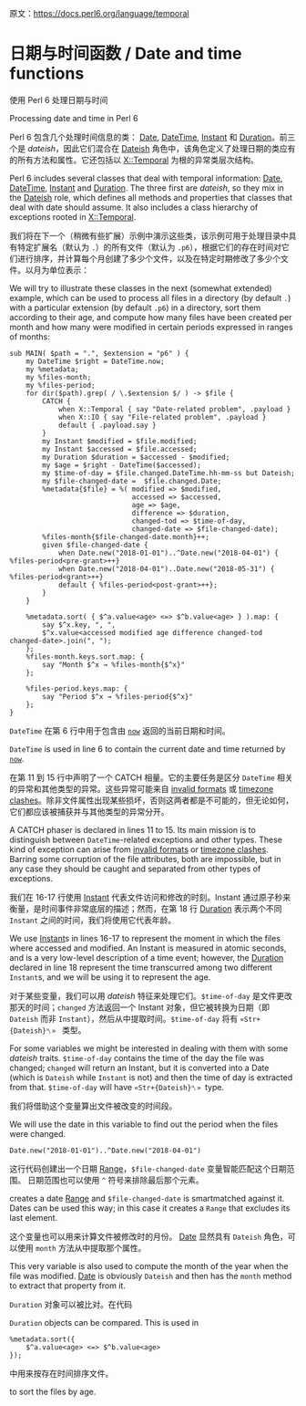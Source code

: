 原文：https://docs.perl6.org/language/temporal

# 日期与时间函数 / Date and time functions

使用 Perl 6 处理日期与时间

Processing date and time in Perl 6

Perl 6 包含几个处理时间信息的类： [Date](https://docs.perl6.org/type/Date), [DateTime](https://docs.perl6.org/type/DateTime), [Instant](https://docs.perl6.org/type/Instant) 和 [Duration](https://docs.perl6.org/type/Duration)。前三个是 *dateish*，因此它们混合在 [Dateish](https://docs.perl6.org/type/Dateish) 角色中，该角色定义了处理日期的类应有的所有方法和属性。它还包括以 [X::Temporal](https://docs.perl6.org/type/X::Temporal) 为根的异常类层次结构。

Perl 6 includes several classes that deal with temporal information: [Date](https://docs.perl6.org/type/Date), [DateTime](https://docs.perl6.org/type/DateTime), [Instant](https://docs.perl6.org/type/Instant) and [Duration](https://docs.perl6.org/type/Duration). The three first are *dateish*, so they mix in the [Dateish](https://docs.perl6.org/type/Dateish) role, which defines all methods and properties that classes that deal with date should assume. It also includes a class hierarchy of exceptions rooted in [X::Temporal](https://docs.perl6.org/type/X::Temporal).

我们将在下一个（稍微有些扩展）示例中演示这些类，该示例可用于处理目录中具有特定扩展名（默认为 `.`）的所有文件（默认为 `.p6`），根据它们的存在时间对它们进行排序，并计算每个月创建了多少个文件，以及在特定时期修改了多少个文件。以月为单位表示：

We will try to illustrate these classes in the next (somewhat extended) example, which can be used to process all files in a directory (by default `.`) with a particular extension (by default `.p6`) in a directory, sort them according to their age, and compute how many files have been created per month and how many were modified in certain periods expressed in ranges of months:

```Perl6
sub MAIN( $path = ".", $extension = "p6" ) {
    my DateTime $right = DateTime.now;
    my %metadata;
    my %files-month;
    my %files-period;
    for dir($path).grep( / \.$extension $/ ) -> $file {
        CATCH {
            when X::Temporal { say "Date-related problem", .payload }
            when X::IO { say "File-related problem", .payload }
            default { .payload.say }
        }
        my Instant $modified = $file.modified;
        my Instant $accessed = $file.accessed;
        my Duration $duration = $accessed - $modified;
        my $age = $right - DateTime($accessed);
        my $time-of-day = $file.changed.DateTime.hh-mm-ss but Dateish;
        my $file-changed-date =  $file.changed.Date;
        %metadata{$file} = %( modified => $modified,
                              accessed => $accessed,
                              age => $age,
                              difference => $duration,
                              changed-tod => $time-of-day,
                              changed-date => $file-changed-date);
        %files-month{$file-changed-date.month}++;
        given $file-changed-date {
            when Date.new("2018-01-01")..^Date.new("2018-04-01") { %files-period<pre-grant>++}
            when Date.new("2018-04-01")..Date.new("2018-05-31") { %files-period<grant>++}
            default { %files-period<post-grant>++};
        }
    }
 
    %metadata.sort( { $^a.value<age> <=> $^b.value<age> } ).map: {
        say $^x.key, ", ",
        $^x.value<accessed modified age difference changed-tod changed-date>.join(", ");
    };
    %files-month.keys.sort.map: {
        say "Month $^x → %files-month{$^x}"
    };
 
    %files-period.keys.map: {
        say "Period $^x → %files-period{$^x}"
    };
}
```

`DateTime` 在第 6 行中用于包含由 [`now`](https://docs.perl6.org/routine/now) 返回的当前日期和时间。

`DateTime` is used in line 6 to contain the current date and time returned by [`now`](https://docs.perl6.org/routine/now).

在第 11 到 15 行中声明了一个 CATCH 相量。它的主要任务是区分 `DateTime` 相关的异常和其他类型的异常。这些异常可能来自 [invalid formats](https://docs.perl6.org/type/X::Temporal::InvalidFormat) 或 [timezone clashes](https://docs.perl6.org/type/X::DateTime::TimezoneClash)。除非文件属性出现某些损坏，否则这两者都是不可能的，但无论如何，它们都应该被捕获并与其他类型的异常分开。

A CATCH phaser is declared in lines 11 to 15. Its main mission is to distinguish between `DateTime`-related exceptions and other types. These kind of exception can arise from [invalid formats](https://docs.perl6.org/type/X::Temporal::InvalidFormat) or [timezone clashes](https://docs.perl6.org/type/X::DateTime::TimezoneClash). Barring some corruption of the file attributes, both are impossible, but in any case they should be caught and separated from other types of exceptions.

我们在 16-17 行使用 [Instant](https://docs.perl6.org/type/Instant) 代表文件访问和修改的时刻。Instant 通过原子秒来衡量，是时间事件非常底层的描述；然而，在第 18 行 [Duration](https://docs.perl6.org/type/Duration) 表示两个不同 `Instant` 之间的时间，我们将使用它代表年龄。

We use [Instant](https://docs.perl6.org/type/Instant)s in lines 16-17 to represent the moment in which the files where accessed and modified. An Instant is measured in atomic seconds, and is a very low-level description of a time event; however, the [Duration](https://docs.perl6.org/type/Duration) declared in line 18 represent the time transcurred among two different `Instant`s, and we will be using it to represent the age.

对于某些变量，我们可以用 *dateish* 特征来处理它们。`$time-of-day` 是文件更改那天的时间；`changed` 方法返回一个 Instant 对象，但它被转换为日期（即 `Dateish` 而非 `Instant`），然后从中提取时间。`$time-of-day` 将有 `«Str+{Dateish}␤» ` 类型。

For some variables we might be interested in dealing with them with some *dateish* traits. `$time-of-day` contains the time of the day the file was changed; `changed` will return an Instant, but it is converted into a Date (which is `Dateish` while `Instant` is not) and then the time of day is extracted from that. `$time-of-day` will have `«Str+{Dateish}␤» `type.

我们将借助这个变量算出文件被改变的时间段。

We will use the date in this variable to find out the period when the files were changed.

```Perl6
Date.new("2018-01-01")..^Date.new("2018-04-01")
```

这行代码创建出一个日期 [Range](https://docs.perl6.org/type/Range)，`$file-changed-date` 变量智能匹配这个日期范围。 日期范围也可以使用 `^` 符号来排除最后那个元素。

creates a date [Range](https://docs.perl6.org/type/Range) and `$file-changed-date` is smartmatched against it. Dates can be used this way; in this case it creates a `Range` that excludes its last element.

这个变量也可以用来计算文件被修改时的月份。 [Date](https://docs.perl6.org/type/Date) 显然具有 `Dateish` 角色，可以使用 `month` 方法从中提取那个属性。

This very variable is also used to compute the month of the year when the file was modified. [Date](https://docs.perl6.org/type/Date) is obviously `Dateish` and then has the `month` method to extract that property from it.

`Duration` 对象可以被比对。在代码

`Duration` objects can be compared. This is used in

```Perl6
%metadata.sort({
    $^a.value<age> <=> $^b.value<age>
});
```

中用来按存在时间排序文件。

to sort the files by age.